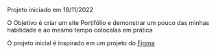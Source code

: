 <p>Projeto iniciado em 18/11/2022</p>
<p>O Objetivo é criar um site Portifólio e demonstrar um pouco das minhas habilidade e ao mesmo tempo colocalas em prática</p>
<p>O projeto inicial é inspirado em um projeto do <a href="https://www.figma.com/community/file/1162157859305054706">Figma</a></p>